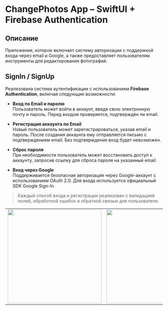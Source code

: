 # ChangePhotos App – SwiftUI + Firebase Authentication

## Описание

Приложение, которое включает систему авторизации с поддержкой входа через email и Google, а также предоставляет пользователям инструменты для редактирования фотографий.

## SignIn / SignUp

Реализована система аутентификации с использованием **Firebase Authentication**, включая следующие возможности:

- **Вход по Email и паролю**  
  Пользователь может войти в аккаунт, введя свою электронную почту и пароль. Перед входом проверяется, подтверждён ли email.

- **Регистрация аккаунта по Email**  
  Новый пользователь может зарегистрироваться, указав email и пароль. После создания аккаунта ему отправляется письмо с подтверждением email. Без подтверждения вход будет невозможен.

- **Сброс пароля**  
  При необходимости пользователь может восстановить доступ к аккаунту, запросив ссылку для сброса пароля на указанный email.

- **Вход через Google**  
  Поддерживается безопасная авторизация через Google-аккаунт с использованием OAuth 2.0. Для входа используется официальный SDK Google Sign-In.

> Каждый способ входа и регистрации реализован с валидацией полей, обработкой ошибок и обратной связью для пользователя.


<table>
  <tr>
    <td>
      <a href="https://github.com/user-attachments/assets/c7d4a55d-9f2f-4c77-9a3b-e609bfb35924">
        <img src="https://github.com/user-attachments/assets/c7d4a55d-9f2f-4c77-9a3b-e609bfb35924" width="300"/>
      </a>
    </td>
    <td>
      <a href="https://github.com/user-attachments/assets/cc7b41b0-8cba-4453-a9a5-24ab9acdd625">
        <img src="https://github.com/user-attachments/assets/cc7b41b0-8cba-4453-a9a5-24ab9acdd625" width="300"/>
      </a>
    </td>
  </tr>
</table>


